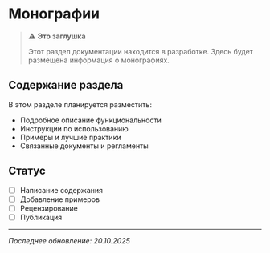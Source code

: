 # Монографии

> ⚠️ **Это заглушка**
> 
> Этот раздел документации находится в разработке. Здесь будет размещена информация о монографиях.

## Содержание раздела

В этом разделе планируется разместить:

- Подробное описание функциональности
- Инструкции по использованию
- Примеры и лучшие практики
- Связанные документы и регламенты

## Статус

- [ ] Написание содержания
- [ ] Добавление примеров
- [ ] Рецензирование
- [ ] Публикация

---

*Последнее обновление: 20.10.2025*
